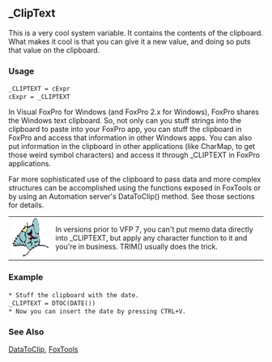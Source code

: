 ## _ClipText

This is a very cool system variable. It contains the contents of the clipboard. What makes it cool is that you can give it a new value, and doing so puts that value on the clipboard.

### Usage

```foxpro
_CLIPTEXT = cExpr
cExpr = _CLIPTEXT
```

In Visual FoxPro for Windows (and FoxPro 2.x for Windows), FoxPro shares the Windows text clipboard. So, not only can you stuff strings into the clipboard to paste into your FoxPro app, you can stuff the clipboard in FoxPro and access that information in other Windows apps. You can also put information in the clipboard in other applications (like CharMap, to get those weird symbol characters) and access it through _CLIPTEXT in FoxPro applications.

Far more sophisticated use of the clipboard to pass data and more complex structures can be accomplished using the functions exposed in FoxTools or by using an Automation server's DataToClip() method. See those sections for details.

<table>
<tr>
  <td width="17%" valign="top">
<img width="95" height="77" src="fixbug1.gif">
  </td>
  <td width="83%">
  <p>In versions prior to VFP 7, you can't put memo data directly into _CLIPTEXT, but apply any character function to it and you're in business. TRIM() usually does the trick. </p>
  </td>
 </tr>
</table>

### Example

```foxpro
* Stuff the clipboard with the date.
_CLIPTEXT = DTOC(DATE())
* Now you can insert the date by pressing CTRL+V.
```
### See Also

[DataToClip](s4g691.md), [FoxTools](s4g450.md)